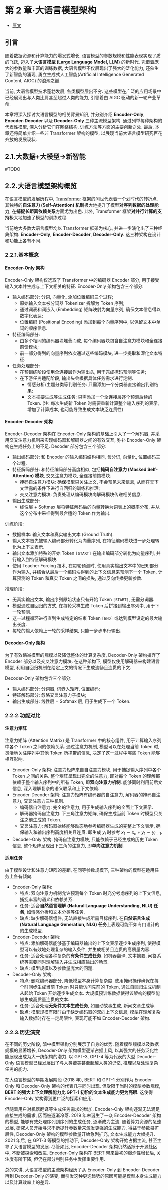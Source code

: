 # 第 2 章·大语言模型架构

- [原文](https://github.com/ZJU-LLMs/Foundations-of-LLMs/blob/main/%E3%80%8A%E5%A4%A7%E6%A8%A1%E5%9E%8B%E5%9F%BA%E7%A1%80%E3%80%8B%E6%95%99%E6%9D%90/%E3%80%8A%E5%A4%A7%E6%A8%A1%E5%9E%8B%E5%9F%BA%E7%A1%80%E3%80%8B%E5%88%86%E7%AB%A0%E8%8A%82%E5%86%85%E5%AE%B9/%E7%AC%AC2%E7%AB%A0%20%E5%A4%A7%E8%AF%AD%E8%A8%80%E6%A8%A1%E5%9E%8B%E6%9E%B6%E6%9E%84.pdf)

## 引言

随着数据资源和计算能力的爆发式增长, 语言模型的参数规模和性能表现实现了质的飞跃, 迈入了**大语言模型 (Large Language Model, LLM)** 的新时代.
凭借着庞大的参数量和丰富的训练数据, 大语言模型不仅展现出了强大的泛化能力, 还催生了新智能的涌现, 勇立生成式人工智能(Artificial Intelligence Generated Content, AIGC) 的浪潮之巅.

当前, 大语言模型技术蓬勃发展, 各类模型层出不穷.
这些模型在广泛的应用场景中已经展现出与人类比肩甚至超过人类的能力, 引领着由 AIGC 驱动的新一轮产业革命.

本章将深入探讨大语言模型的相关背景知识, 并分别介绍 **Encoder-Only**, **Encoder-Decoder** 以及 **Decoder-Only** 三种主流模型架构.
通过列举每种架构的代表性模型, 深入分析它们在网络结构, 训练方法等方面的主要创新之处.
最后, 本章还将简单介绍一些非 Transformer 架构的模型, 以展现当前大语言模型研究百花齐放的发展现状.

## 2.1.大数据+大模型→新智能

#TODO

## 2.2.大语言模型架构概览

在语言模型的发展历程中, [Transformer](../../Models/_Transformer/2017.06.12_Transformer.md) 框架的问世代表着一个划时代的转折点.
其独特的**自注意力 (Self-Attention) 机制**极大地提升了模型**对序列数据的处理能力**, 在**捕捉长距离依赖关系**方面尤为出色.
此外, Transformer 框架**对并行计算的支持**极大地加速了模型的训练过程.

当前绝大多数大语言模型均以 Transformer 框架为核心, 并进一步演化出了三种经典架构: **Encoder-Only**, **Encoder-Decoder**, **Decoder-Only**.
这三种架构在设计和功能上各有不同.

### 2.2.1.基本概念

#### Encoder-Only 架构

Encoder-Only 架构仅选取了 Transformer 中的编码器 Encoder 部分, 用于接受输入文本并生成与上下文相关的特征.
Encoder-Only 架构包含三个部分:
- 输入编码部分: 分词, 向量化, 添加位置编码三个过程;
  - 原始输入文本被分词器 Tokenizer 拆解为 Token 序列;
  - 通过词表和词嵌入 (Embedding) 矩阵映射为向量序列, 确保文本信息得以数字化表达;
  - 位置编码 (Positional Encoding) 添加到每个向量序列中, 以保留文本中单词的顺序信息.
- 特征编码部分:
  - 由多个相同的编码器块堆叠而成, 每个编码器块包含自注意力模块和全连接前馈模块;
  - 前一部分得到的向量序列依次通过这些编码模块, 进一步提取和深化文本特征.
- 任务处理部分:
  - 在预训练阶段使用全连接层作为输出头, 用于完成掩码预测等任务;
  - 在下游任务适配阶段, 输出头会根据具体任务需求进行定制.
    - 情感分析/主题分类等判别任务: 只需添加一个分类器直接输出判别结果;
    - 文本摘要生成等生成任务: 只需添加一个全连接层逐个预测后续的 Token. (注: 每次生成新 Token 时需要重新计算整个输入序列的表示, 增加了计算成本, 也可能导致生成文本缺乏连贯性)

#### Encoder-Decoder 架构

Encoder-Decoder 架构在 Encoder-Only 架构的基础上引入了一个解码器, 并采用交叉注意力机制来实现编码器和解码器之间的有效交互, 弥补 Encoder-Only 架构在生成任务上的不足.
Decoder 部分包含三个部分:
- 输出编码部分: 和 Encoder 的输入编码结构相同, 含分词, 向量化, 位置编码三个过程.
- 特征解码部分: 和特征编码部分高度相似, 包括**掩码自注意力 (Masked Self-Attention) 模块**, 交叉注意力模块, 全连接前馈模块.
  - 掩码自注意力模块: 确保模型只关注上文, 不会预见未来信息, 从而在无下文泄露的条件下进行自回归的训练和推理;
  - 交叉注意力模块: 负责处理从编码模块向解码模块传递相关信息.
- 输出生成部分:
  - 线性层 + Softmax 层将特征解码后的向量转换为词表上的概率分布, 并从这个分布中采样得到最合适的 Token 作为输出.

训练阶段:
- 数据样本: 输入文本和真实输出文本 (Ground Truth).
- 输入文本首先被输入编码部分转化为向量序列, 在特征编码模块进一步处理转化为上下文表示.
- 输出文本添加特殊的开始 Token `[START]` 在输出编码部分转化为向量序列, 并行输入到特征解码模块.
- 使用 Teacher Forcing 技术, 在每轮预测时, 使用真实输出文本中的已知部分作为输入, 并结合从最后一个编码块得到的上下文信息来预测下一个 Token, 计算预测的 Token 和真实 Token 之间的损失, 通过反向传播更新参数.

推理阶段:
- 无真实输出文本, 输出序列原始状态只有开始 Token `[START]`, 无需分词器.
- 模型通过自回归的方式, 在每轮采样生成 Token 后拼接到输出序列中, 用于下一轮预测.
- 这一过程循环进行直到生成特定的结束 Token `[END]` 或达到模型设定的最大输出长度.
- 每轮的输入依赖上一轮的采样结果, 只能一步步串行输出.

#### Decoder-Only 架构

为了有效缩减模型的规模以及降低整体的计算复杂度, Decoder-Only 架构摒弃了 Encoder 部分以及交叉注意力模块.
在这种架构下, 模型仅使用解码器来构建语言模型, 利用自回归机制在给定上文的情况下生成流畅且连贯的下文.

Decoder-Only 架构包含三个部分:
- 输入编码部分: 分词器, 词嵌入矩阵, 位置编码;
- 特征解码部分: 忽略交叉注意力子模块;
- 输出生成部分: 线性层 + Softmax 层, 用于生成下一个 Token.

### 2.2.2.功能对比

#### 注意力矩阵

注意力矩阵 (Attention Matrix) 是 Transformer 中的核心组件, 用于计算输入序列中各个 Token 之间的依赖关系.
通过注意力机制, 模型可以在处理当前 Token 时, 灵活地关注序列中其他 Token 所携带的信息, 决定了这一过程中哪些 Token 能够相互影响.

- Encoder-Only 架构: 注意力矩阵来自自注意力模块, 用于捕捉输入序列中各个 Token 之间的关系. 整个矩阵呈现出完全的注意力, 即对每个 Token 的理解都依赖于整个输入序列中的所有 Token, 即**双向注意力机制**. 能够同时利用前后文信息, 深入理解复杂的语义联系和上下文依赖.
- Encoder-Decoder 架构: 注意力矩阵有编码器的自注意力, 解码器的掩码自注意力, 交叉注意力三种机制.
  - 编码器自注意力: 完全的注意力, 用于生成输入序列的全面上下文表示.
  - 解码器掩码自注意力: 下三角注意力矩阵, 确保生成当前 Token 时模型只关注之前生成的 Token.
  - 交叉注意力: 解码器始终能够动态地参考编码器生成的完整上下文表示, 确保输入和输出序列高度相关且连贯. 即生成 $y_{i}$ 时参考 $x_{1}\sim x_{n} + y_{1}\sim y_{i-1}$.
- Decoder-Only 架构: 掩码自注意力模块, 只能依赖于已经生成的历史 Token 信息, 整个矩阵呈现出下三角的注意力, 即**单向注意力机制**.

#### 适用任务

由于模型设计和注意力矩阵的差距, 在同等参数规模下, 三种架构的模型在适用任务上各有倾向.
- Encoder-Only 架构:
  - 特点: 双向注意力机制允许预测每个 Token 时充分考虑序列的上下文信息, 捕捉丰富的语义和依赖关系.
  - 任务: 适合**自然语言理解 (Natural Language Understanding, NLU) 任务**, 如情感分析和文本分类等任务.
  - 缺点: 缺少解码器组件, 无法直接生成所需目标序列. 在**自然语言生成 (Natural Language Generation, NLG) 任务**上表现可能不如专门设计的的生成模型.
- Encoder-Decoder 架构:
  - 特点: 添加解码器能够基于编码器输出的上下文表示逐步生成序列, 使得模型可以有效地处理复杂的输入条件, 并生成相关且连贯的高质量内容.
  - 任务: 适合处理各种复杂的**有条件生成任务**. 如机器翻译, 文本摘要, 问答系统等需要同时理解输入并生成相应输出的场景.
  - 缺点: 模型规模以及参数量庞大的问题.
- Decoder-Only 架构:
  - 特点: 删除编码器部分, 降低模型本身计算复杂度. 使用掩码操作确保在每个时间步生成当前 Token 时只能访问先前的 Token, 通过自回归生成机制从起始 Token 开始逐步生成文本. 大规模预训练数据使得该架构的模型能够生成高质量连贯的文本.
  - 任务: 适合处理**无条件文本生成任务**, 如自动故事生成, 新闻文章生成等.
  - 缺点: 模型规模有限时由于缺乏编码器的双向上下文信息, 模型在理解复杂输入数据时存在一定局限性, 表现可能不如 Encoder-Decoder 架构.

### 2.2.3.历史演变

在不同的历史阶段, 暗中模型架构分别展示了自身的优势.
随着模型规模以及数据规模的显著增长, Decoder-Only 架构模型逐渐占据上风, 以其强大的任务泛化性能展现出成为大一统架构的潜力.
以 GPT-3, GPT-4 等为代表的大型 Decoder-Only 语言模型已经发展出了与人类媲美甚至超越人类的记忆, 推理以及处理复杂任务的能力.

在大语言模型的早期发展阶段 (2018 年), BERT 和 GPT-1 分别作为 Encoder-Only 和 Decoder-Only 架构的代表几乎同时出现. 但受限于当时的模型参数规模, **BERT 的强大上下文理解能力比 GPT-1 初阶的文本生成能力更为亮眼**. 这使得 Encoder-Only 架构得到更广泛的探索和应用.

但随着用户对机器翻译等生成任务需求的增加, Encoder-Only 架构逐渐无法满足直接生成的需求, 因而被逐渐冷落.
2019 年末诞生了一众 Encoder-Decoder 架构的模型, 能够有效处理序列到序列的生成任务, 逐渐成为主流.
随着算力资源的急速发展, 研究人员开始寻求不断提升参数量来激发更强的生成能力.
得益于参数易扩展性, Decoder-Only 架构的模型参数量开始急剧扩充, 文本生成能力大幅提升.
2021 年后, 在 GPT-3 等模型的推动下, Decoder-Only 架构开始占据主流, 甚至主导了大语言模型的发展.
尽管如此, Encoder-Decoder 架构仍然活跃于开源社区中, 不断被探索和改进.
Encoder-Only 架构在 BERT 带来最初的爆炸性增长后, 关注度有所下降, 但仍在部分判别任务中发挥重要作用.

总的来讲, 大语言模型的主流架构经历了从 Encoder-Only 到 Encoder-Decoder 再到 Decoder-Only 的演变, 而引发这种更迭趋势的原因可能是模型本身生成能力以及计算效率上的差异.
